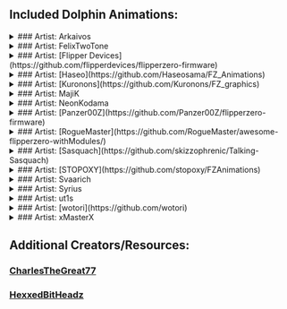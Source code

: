 ## Included Dolphin Animations:
<details>
<summary>### Artist: Arkaivos</summary>
- [Mew](https://github.com/RogueMaster/awesome-flipperzero-withModules/tree/rogue_main/dolphin-all/Arkaivos/L1_Mew_128x64)
</details>
<details>
<summary>### Artist: FelixTwoTone</summary>
- [Veemon](https://github.com/RogueMaster/awesome-flipperzero-withModules/tree/rogue_main/dolphin-all/FelixTwoTone/FelixTwoTone_Veemon_128x64)
</details>
<details>
<summary>### Artist: [Flipper Devices](https://github.com/flipperdevices/flipperzero-firmware)</summary>
- [Boxing](https://github.com/RogueMaster/awesome-flipperzero-withModules/tree/rogue_main/dolphin-all/L1_Boxing_128x64)
- [Cry](https://github.com/RogueMaster/awesome-flipperzero-withModules/tree/rogue_main/dolphin-all/L1_Cry_128x64)
- [Furippa1](https://github.com/RogueMaster/awesome-flipperzero-withModules/tree/rogue_main/dolphin-all/L1_Furippa1_128x64)
- [Furippa2](https://github.com/RogueMaster/awesome-flipperzero-withModules/tree/rogue_main/dolphin-all/L2_Furippa2_128x64)
- [Furippa3](https://github.com/RogueMaster/awesome-flipperzero-withModules/tree/rogue_main/dolphin-all/L3_Furippa3_128x64)
- [Hacking PC](https://github.com/RogueMaster/awesome-flipperzero-withModules/tree/rogue_main/dolphin-all/L2_Hacking_pc_128x64)
- [Hijack Radio](https://github.com/RogueMaster/awesome-flipperzero-withModules/tree/rogue_main/dolphin-all/L3_Hijack_radio_128x64)
- [Lab Research](https://github.com/RogueMaster/awesome-flipperzero-withModules/tree/rogue_main/dolphin-all/L3_Lab_research_128x54)
- [Laptop](https://github.com/RogueMaster/awesome-flipperzero-withModules/tree/rogue_main/dolphin-all/L1_Laptop_128x51)
- [Leaving Sad](https://github.com/RogueMaster/awesome-flipperzero-withModules/tree/rogue_main/dolphin-all/L1_Leaving_sad_128x64)
- [Mad Fist](https://github.com/RogueMaster/awesome-flipperzero-withModules/tree/rogue_main/dolphin-all/L1_Mad_fist_128x64)
- [Painting](https://github.com/RogueMaster/awesome-flipperzero-withModules/tree/rogue_main/dolphin-all/L1_Painting_128x64)
- [Read Books](https://github.com/RogueMaster/awesome-flipperzero-withModules/tree/rogue_main/dolphin-all/L1_Read_books_128x64)
- [Recording](https://github.com/RogueMaster/awesome-flipperzero-withModules/tree/rogue_main/dolphin-all/L1_Recording_128x51)
- [Sleep](https://github.com/RogueMaster/awesome-flipperzero-withModules/tree/rogue_main/dolphin-all/L1_Sleep_128x64)
- [Soldering](https://github.com/RogueMaster/awesome-flipperzero-withModules/tree/rogue_main/dolphin-all/L2_Soldering_128x64)
- [Waves](https://github.com/RogueMaster/awesome-flipperzero-withModules/tree/rogue_main/dolphin-all/L1_Waves_128x50)
</details>
<details>
<summary>### Artist: [Haseo](https://github.com/Haseosama/FZ_Animations)</summary>
-[80s](https://github.com/RogueMaster/awesome-flipperzero-withModules/tree/rogue_main/dolphin-all/Haseo/Haseo_80s_128x64)
-[A New Hope](https://github.com/RogueMaster/awesome-flipperzero-withModules/tree/rogue_main/dolphin-all/Haseo/L1_A_New_Hope_128x64)
-[Allen](https://github.com/RogueMaster/awesome-flipperzero-withModules/tree/rogue_main/dolphin-all/Haseo/Allen_128x64)
-[Bleach](https://github.com/RogueMaster/awesome-flipperzero-withModules/tree/rogue_main/dolphin-all/Haseo/Haseo_Bleach_128x64)
-[B0ws3r](https://github.com/RogueMaster/awesome-flipperzero-withModules/tree/rogue_main/dolphin-all/Haseo/L1_B0ws3r_128x64)
-[D.Va](https://github.com/RogueMaster/awesome-flipperzero-withModules/tree/rogue_main/dolphin-all/Haseo/L1_DVA_128x64)
-[Dino](https://github.com/RogueMaster/awesome-flipperzero-withModules/tree/rogue_main/dolphin-all/Haseo/L1_Dino3_128x64)
-[GITS](https://github.com/RogueMaster/awesome-flipperzero-withModules/tree/rogue_main/dolphin-all/Haseo/L1_GITS_128x64)
-[G0ku](https://github.com/RogueMaster/awesome-flipperzero-withModules/tree/rogue_main/dolphin-all/Haseo/Haseo_G0ku_128x64)
-[Lufy](https://github.com/RogueMaster/awesome-flipperzero-withModules/tree/rogue_main/dolphin-all/Haseo/Haseo_Lufy_128x64)
-[Maha](https://github.com/RogueMaster/awesome-flipperzero-withModules/tree/rogue_main/dolphin-all/Haseo/Maha_128x64)
-[Mario](https://github.com/RogueMaster/awesome-flipperzero-withModules/tree/rogue_main/dolphin-all/Haseo/L1_Mario_128x64)
-[Mug1wara](https://github.com/RogueMaster/awesome-flipperzero-withModules/tree/rogue_main/dolphin-all/Haseo/Haseo_Mug1wara_128x64)
-[Nyan Cat](https://github.com/RogueMaster/awesome-flipperzero-withModules/tree/rogue_main/dolphin-all/Haseo/L1_NyanCat_128x64)
-[0ne Pi3ce](https://github.com/RogueMaster/awesome-flipperzero-withModules/tree/rogue_main/dolphin-all/Haseo/On3_Pi3ce_128x64)
-[Shar!ngan](https://github.com/RogueMaster/awesome-flipperzero-withModules/tree/rogue_main/dolphin-all/Haseo/Haseo_Sharingan_128x64)
-[Sirene](https://github.com/RogueMaster/awesome-flipperzero-withModules/tree/rogue_main/dolphin-all/Haseo/L1_Sirene_128x64)
-[The Witch](https://github.com/RogueMaster/awesome-flipperzero-withModules/tree/rogue_main/dolphin-all/Haseo/L1_The_Witch_128x64)
-[Umbrella](https://github.com/RogueMaster/awesome-flipperzero-withModules/tree/rogue_main/dolphin-all/Haseo/Umbrella_128x64)
</details>
<details>
<summary>### Artist: [Kuronons](https://github.com/Kuronons/FZ_graphics)</summary>
- [Earth Arcadia](https://github.com/RogueMaster/awesome-flipperzero-withModules/tree/rogue_main/dolphin-all/Kuronons/L1_Earth_Arcadia_128x64)
- [Eye of the Flipper](https://github.com/RogueMaster/awesome-flipperzero-withModules/tree/rogue_main/dolphin-all/Kuronons/L1_Eye_of_the_Flipper_128x64)
- [L](https://github.com/RogueMaster/awesome-flipperzero-withModules/tree/rogue_main/dolphin-all/Kuronons/Kuronons_L_128x64)
- [Laughing Man](https://github.com/RogueMaster/awesome-flipperzero-withModules/tree/rogue_main/dolphin-all/Kuronons/L1_LaughingMan_128x64)
- [RogueMaster CFW Animation](https://github.com/RogueMaster/awesome-flipperzero-withModules/tree/rogue_main/dolphin-all/Kuronons/Kuronons_RMCFW_128x64)
<details>
<summary>#### Black Flags</summary>
- [Angot](https://github.com/RogueMaster/awesome-flipperzero-withModules/tree/rogue_main/dolphin-all/Kuronons/BlackFlags/Kuronons_BlackFlags_Angot_128x64)
- [Belain](https://github.com/RogueMaster/awesome-flipperzero-withModules/tree/rogue_main/dolphin-all/Kuronons/BlackFlags/Kuronons_BlackFlags_Belain_128x64)
- [Beluche](https://github.com/RogueMaster/awesome-flipperzero-withModules/tree/rogue_main/dolphin-all/Kuronons/BlackFlags/Kuronons_BlackFlags_Beluche_128x64)
- [Bonnet](https://github.com/RogueMaster/awesome-flipperzero-withModules/tree/rogue_main/dolphin-all/Kuronons/BlackFlags/Kuronons_BlackFlags_Bonnet_128x64)
- [Boze](https://github.com/RogueMaster/awesome-flipperzero-withModules/tree/rogue_main/dolphin-all/Kuronons/BlackFlags/Kuronons_BlackFlags_Boze_128x64)
- [Busket](https://github.com/RogueMaster/awesome-flipperzero-withModules/tree/rogue_main/dolphin-all/Kuronons/BlackFlags/Kuronons_BlackFlags_Busket_128x64)
- [ChrisMoody](https://github.com/RogueMaster/awesome-flipperzero-withModules/tree/rogue_main/dolphin-all/Kuronons/BlackFlags/Kuronons_BlackFlags_ChrisMoody_128x64)
- [Condent](https://github.com/RogueMaster/awesome-flipperzero-withModules/tree/rogue_main/dolphin-all/Kuronons/BlackFlags/Kuronons_BlackFlags_Condent_128x64)
- [Delahaye](https://github.com/RogueMaster/awesome-flipperzero-withModules/tree/rogue_main/dolphin-all/Kuronons/BlackFlags/Kuronons_BlackFlags_Delahaye_128x64)
- [Egron](https://github.com/RogueMaster/awesome-flipperzero-withModules/tree/rogue_main/dolphin-all/Kuronons/BlackFlags/Kuronons_BlackFlags_Egron_128x64)
- [England](https://github.com/RogueMaster/awesome-flipperzero-withModules/tree/rogue_main/dolphin-all/Kuronons/BlackFlags/Kuronons_BlackFlags_England_128x64)
- [Every](https://github.com/RogueMaster/awesome-flipperzero-withModules/tree/rogue_main/dolphin-all/Kuronons/BlackFlags/Kuronons_BlackFlags_Every_128x64)
- [Kennedy](https://github.com/RogueMaster/awesome-flipperzero-withModules/tree/rogue_main/dolphin-all/Kuronons/BlackFlags/Kuronons_BlackFlags_Kennedy_128x64)
- [Lafitte](https://github.com/RogueMaster/awesome-flipperzero-withModules/tree/rogue_main/dolphin-all/Kuronons/BlackFlags/Kuronons_BlackFlags_Lafitte_128x64)
- [Landolphe](https://github.com/RogueMaster/awesome-flipperzero-withModules/tree/rogue_main/dolphin-all/Kuronons/BlackFlags/Kuronons_BlackFlags_Landolphe_128x64)
- [LeBasque](https://github.com/RogueMaster/awesome-flipperzero-withModules/tree/rogue_main/dolphin-all/Kuronons/BlackFlags/Kuronons_BlackFlags_LeBasque_128x64)
- [Lelong](https://github.com/RogueMaster/awesome-flipperzero-withModules/tree/rogue_main/dolphin-all/Kuronons/BlackFlags/Kuronons_BlackFlags_Lelong_128x64)
- [Low](https://github.com/RogueMaster/awesome-flipperzero-withModules/tree/rogue_main/dolphin-all/Kuronons/BlackFlags/Kuronons_BlackFlags_Low_128x64)
- [Napin](https://github.com/RogueMaster/awesome-flipperzero-withModules/tree/rogue_main/dolphin-all/Kuronons/BlackFlags/Kuronons_BlackFlags_Napin_128x64)
- [Quelch](https://github.com/RogueMaster/awesome-flipperzero-withModules/tree/rogue_main/dolphin-all/Kuronons/BlackFlags/Kuronons_BlackFlags_Quelch_128x64)
- [Rackham](https://github.com/RogueMaster/awesome-flipperzero-withModules/tree/rogue_main/dolphin-all/Kuronons/BlackFlags/Kuronons_BlackFlags_Rackham_128x64)
- [Roberts3](https://github.com/RogueMaster/awesome-flipperzero-withModules/tree/rogue_main/dolphin-all/Kuronons/BlackFlags/Kuronons_BlackFlags_Roberts3_128x64)
- [Roberts5](https://github.com/RogueMaster/awesome-flipperzero-withModules/tree/rogue_main/dolphin-all/Kuronons/BlackFlags/Kuronons_BlackFlags_Roberts5_128x64)
- [Surcouf](https://github.com/RogueMaster/awesome-flipperzero-withModules/tree/rogue_main/dolphin-all/Kuronons/BlackFlags/Kuronons_BlackFlags_Surcouf_128x64)
- [Teach](https://github.com/RogueMaster/awesome-flipperzero-withModules/tree/rogue_main/dolphin-all/Kuronons/BlackFlags/Kuronons_BlackFlags_Teach_128x64)
- [Tew](https://github.com/RogueMaster/awesome-flipperzero-withModules/tree/rogue_main/dolphin-all/Kuronons/BlackFlags/Kuronons_BlackFlags_Tew_128x64)
- [WillMoody](https://github.com/RogueMaster/awesome-flipperzero-withModules/tree/rogue_main/dolphin-all/Kuronons/BlackFlags/Kuronons_BlackFlags_WillMoody_128x64)
- [Worley](https://github.com/RogueMaster/awesome-flipperzero-withModules/tree/rogue_main/dolphin-all/Kuronons/BlackFlags/Kuronons_BlackFlags_Worley_128x64)
- [Wynne](https://github.com/RogueMaster/awesome-flipperzero-withModules/tree/rogue_main/dolphin-all/Kuronons/BlackFlags/Kuronons_BlackFlags_Wynne_128x64)
- [You](https://github.com/RogueMaster/awesome-flipperzero-withModules/tree/rogue_main/dolphin-all/Kuronons/BlackFlags/Kuronons_BlackFlags_You_128x64)
</details>
<details>
<summary>#### Science Fiction Logos</summary>
- [Cyberdyne](https://github.com/RogueMaster/awesome-flipperzero-withModules/tree/rogue_main/dolphin-all/Kuronons/SFlogo/Kuronons_SFlogo_Cyberdyne_128x64)
- [OCP](https://github.com/RogueMaster/awesome-flipperzero-withModules/tree/rogue_main/dolphin-all/Kuronons/SFlogo/Kuronons_SFlogo_OCP_128x64)
- [Rekall](https://github.com/RogueMaster/awesome-flipperzero-withModules/tree/rogue_main/dolphin-all/Kuronons/SFlogo/Kuronons_SFlogo_Rekall_128x64)
- [Skynet](https://github.com/RogueMaster/awesome-flipperzero-withModules/tree/rogue_main/dolphin-all/Kuronons/SFlogo/Kuronons_SFlogo_Skynet_128x64)
- [Tyrell](https://github.com/RogueMaster/awesome-flipperzero-withModules/tree/rogue_main/dolphin-all/Kuronons/SFlogo/Kuronons_SFlogo_Tyrell_128x64)
- [Weyland](https://github.com/RogueMaster/awesome-flipperzero-withModules/tree/rogue_main/dolphin-all/Kuronons/SFlogo/Kuronons_SFlogo_Weyland_128x64)
</details>
</details>
<details>
<summary>### Artist: MajiK</summary>
- [Akira](https://github.com/RogueMaster/awesome-flipperzero-withModules/tree/rogue_main/dolphin-all/MjK/MjK_Akira_128x64)
- [Lion's Roar](https://github.com/RogueMaster/awesome-flipperzero-withModules/tree/rogue_main/dolphin-all/MjK/MjK_LionsRoar_128x64)
- [Mad Scientist](https://github.com/RogueMaster/awesome-flipperzero-withModules/tree/rogue_main/dolphin-all/MjK/MjK_Mad_Sci_128x64)
- [Matrix](https://github.com/RogueMaster/awesome-flipperzero-withModules/tree/rogue_main/dolphin-all/MjK/L1_Digi_rain_128x64)
- [Rick Roll](https://github.com/RogueMaster/awesome-flipperzero-withModules/tree/rogue_main/dolphin-all/MjK/L1_Rickroll_128x64)
- [Shodan](https://github.com/RogueMaster/awesome-flipperzero-withModules/tree/rogue_main/dolphin-all/MjK/L1_Shodan_128x64)
- [Slayers](https://github.com/RogueMaster/awesome-flipperzero-withModules/tree/rogue_main/dolphin-all/MjK/L1_Slayers_128x64)
- [Starfield](https://github.com/RogueMaster/awesome-flipperzero-withModules/tree/rogue_main/dolphin-all/MjK/MjK_Starfield_128x64)
- [Swim](https://github.com/RogueMaster/awesome-flipperzero-withModules/tree/rogue_main/dolphin-all/MjK/L1_MjkDolphin_128x64)
- [Thanks for all the Fish](https://github.com/RogueMaster/awesome-flipperzero-withModules/tree/rogue_main/dolphin-all/MjK/L1_Thanks4fish_128x64)
- [Trioptimum](https://github.com/RogueMaster/awesome-flipperzero-withModules/tree/rogue_main/dolphin-all/MjK/MjK_Trioptimum_128x64)
</details>
<details>
<summary>### Artist: NeonKodama</summary>
- [Calcifier](https://github.com/RogueMaster/awesome-flipperzero-withModules/tree/rogue_main/dolphin-all/NeonK/NeonK_Calcifer)
- [Jiji Milk](https://github.com/RogueMaster/awesome-flipperzero-withModules/tree/rogue_main/dolphin-all/NeonK/NeonK_Jiji_Milk)
- [Last Unicorn](https://github.com/RogueMaster/awesome-flipperzero-withModules/tree/rogue_main/dolphin-all/NeonK/NeonK_LastUnicorn_128x64)
</details>
<details>
<summary>### Artist: [Panzer00Z](https://github.com/Panzer00Z/flipperzero-firmware)</summary>
- [P0liwhirl](https://github.com/RogueMaster/awesome-flipperzero-withModules/tree/rogue_main/dolphin-all/Panzer00Z/L1_P0liwhirl_128x51)
</details>
<details>
<summary>### Artist: [RogueMaster](https://github.com/RogueMaster/awesome-flipperzero-withModules/)</summary>
- [ChiChi](https://github.com/RogueMaster/awesome-flipperzero-withModules/tree/rogue_main/dolphin-all/RM/RM_ChiChi_128x64)
- [G0ku Pew](https://github.com/RogueMaster/awesome-flipperzero-withModules/tree/rogue_main/dolphin-all/RM/RM_G0kuPew_128x64)
- [Halloween](https://github.com/RogueMaster/awesome-flipperzero-withModules/tree/rogue_main/dolphin-all/RM/RM_Halloween_128_64)
- [Hexadecimal](https://github.com/RogueMaster/awesome-flipperzero-withModules/tree/rogue_main/dolphin-all/RM/RM_Hexadecimal_128x64)
- [Init D Water](https://github.com/RogueMaster/awesome-flipperzero-withModules/tree/rogue_main/dolphin-all/RM/RM_Init_D_Water_128x64)
- [Kam3Ham3Ha](https://github.com/RogueMaster/awesome-flipperzero-withModules/tree/rogue_main/dolphin-all/RM/RM_Kam3ham3ha_128x64)
- [Kirbs](https://github.com/RogueMaster/awesome-flipperzero-withModules/tree/rogue_main/dolphin-all/RM/RM_Kirbs_128x64)
- [Kirbs Confused](https://github.com/RogueMaster/awesome-flipperzero-withModules/tree/rogue_main/dolphin-all/RM/RM_Kirbs_Confused_128x64)
- [M3gamanZ3r0 Battle](https://github.com/RogueMaster/awesome-flipperzero-withModules/tree/rogue_main/dolphin-all/RM/RM_M3gamanZ3r0_Battle_128x64)
- [OP G3ar 4](https://github.com/RogueMaster/awesome-flipperzero-withModules/tree/rogue_main/dolphin-all/RM/RM_OP_G3ar4_128x64)
- [R0shi](https://github.com/RogueMaster/awesome-flipperzero-withModules/tree/rogue_main/dolphin-all/RM/RM_R0shi_128x64)
- [Tardi5](https://github.com/RogueMaster/awesome-flipperzero-withModules/tree/rogue_main/dolphin-all/RM/RM_Tardi5_128x64)
- [Z3lda 0h](https://github.com/RogueMaster/awesome-flipperzero-withModules/tree/rogue_main/dolphin-all/RM/RM_Z3lda_0h_128x64)
- [Z3lda R3ady](https://github.com/RogueMaster/awesome-flipperzero-withModules/tree/rogue_main/dolphin-all/RM/RM_Z3lda_R3ady_128x64)
<details>
<summary>#### 18+</summmary>
- [Aika Zer0](https://github.com/RogueMaster/awesome-flipperzero-withModules/tree/rogue_main/dolphin-all/RM/18/RM_AikaZer0_128x64)
- [Aika Zer0 2](https://github.com/RogueMaster/awesome-flipperzero-withModules/tree/rogue_main/dolphin-all/RM/18/RM_AikaZer0_2_128x64)
- [BulmFlash](https://github.com/RogueMaster/awesome-flipperzero-withModules/tree/rogue_main/dolphin-all/RM/18/RM_BulmFlash_128x64)
- [G0ku Pat Pat](https://github.com/RogueMaster/awesome-flipperzero-withModules/tree/rogue_main/dolphin-all/RM/18/RM_G0kuPatPat_128x64)
- [Kaz0ku Haha](https://github.com/RogueMaster/awesome-flipperzero-withModules/tree/rogue_main/dolphin-all/RM/18/RM_Kaz0ku_Haha_128x64)
- [P3ach Run](https://github.com/RogueMaster/awesome-flipperzero-withModules/tree/rogue_main/dolphin-all/RM/18/RM_P3achRun_128x64)
- [Sail0rM00n](https://github.com/RogueMaster/awesome-flipperzero-withModules/tree/rogue_main/dolphin-all/RM/18/RM_Sail0rM00n_128x64)
</details>
</details>
<details>
<summary>### Artist: [Sasquach](https://github.com/skizzophrenic/Talking-Sasquach)</summary>
- [Blaster](https://github.com/RogueMaster/awesome-flipperzero-withModules/tree/rogue_main/dolphin-all/Sasquach/Sasquach_Blaster_128x64)
- [CloudG0ku](https://github.com/RogueMaster/awesome-flipperzero-withModules/tree/rogue_main/dolphin-all/Sasquach/Sasquach_CloudG0ku_128x64)
- [D1g1talRa1n](https://github.com/RogueMaster/awesome-flipperzero-withModules/tree/rogue_main/dolphin-all/Sasquach/Sasquach_D1g1talRa1n_128x64)
- [G0ku](https://github.com/RogueMaster/awesome-flipperzero-withModules/tree/rogue_main/dolphin-all/Sasquach/Sasquach_G0ku_128x64)
- [Narut0](https://github.com/RogueMaster/awesome-flipperzero-withModules/tree/rogue_main/dolphin-all/Sasquach/Sasquach_Narut0_128x64)
- [RogueMaster Custom Firmware](https://github.com/RogueMaster/awesome-flipperzero-withModules/tree/rogue_main/dolphin-all/Sasquach/Sasquach_RMCF_128x64)
- [StickFight](https://github.com/RogueMaster/awesome-flipperzero-withModules/tree/rogue_main/dolphin-all/Sasquach/Sasquach_StickFight_128x64)
</details>
<details>
<summary>### Artist: [STOPOXY](https://github.com/stopoxy/FZAnimations)</summary>
- [School Days](https://github.com/RogueMaster/awesome-flipperzero-withModules/tree/rogue_main/dolphin-all/STOPOXY/STOPOXY_SCHOOL_DAYS_128x64)
- [The Legend of Zelda](https://github.com/RogueMaster/awesome-flipperzero-withModules/tree/rogue_main/dolphin-all/STOPOXY/STOPOXY_TLOZ_128x64)
- [Whisper of the Heart](https://github.com/RogueMaster/awesome-flipperzero-withModules/tree/rogue_main/dolphin-all/STOPOXY/STOPOXY_WOT_HEART_128x64)
</details>
<details>
<summary>### Artist: Svaarich</summary>
- [Flipper City](https://github.com/RogueMaster/awesome-flipperzero-withModules/tree/rogue_main/dolphin-all/Svaarich/L2_FlipperCity_128x64)
</details>
<details>
<summary>### Artist: Syrius</summary>
- [Agumon](https://github.com/RogueMaster/awesome-flipperzero-withModules/tree/rogue_main/dolphin-all/Syrius/L1_Agumon_128x64)
- [Rukamon](https://github.com/RogueMaster/awesome-flipperzero-withModules/tree/rogue_main/dolphin-all/Syrius/L1_Rukamon_128x64)
- [Rukamon PC](https://github.com/RogueMaster/awesome-flipperzero-withModules/tree/rogue_main/dolphin-all/Syrius/L2_Rukamon_PC_128x64)
</details>
<details>
<summary>### Artist: ut1s</summary>
- [DJ](https://github.com/RogueMaster/awesome-flipperzero-withModules/tree/rogue_main/dolphin-all/ut1s/L1_DJ_128x64)
</details>
<details>
<summary>### Artist: [wotori](https://github.com/wotori)</summary>
- [Purple Rain](https://github.com/RogueMaster/awesome-flipperzero-withModules/tree/rogue_main/dolphin-all/wotori/L1_Purple_rain_128x64)
</details>
<details>
<summary>### Artist: xMasterX</summary>
- [Fireplace](https://github.com/RogueMaster/awesome-flipperzero-withModules/tree/rogue_main/dolphin-all/wotori/L3_Fireplace_128x64)
- [Halloween](https://github.com/RogueMaster/awesome-flipperzero-withModules/tree/rogue_main/dolphin-all/wotori/L1_Halloween_128x64)
</details>

## Additional Creators/Resources:
### [CharlesTheGreat77](https://github.com/CharlesTheGreat77/FlipperZeroAnimation)
### [HexxedBitHeadz](https://github.com/HexxedBitHeadz/FlipperZeroWallpaper)
